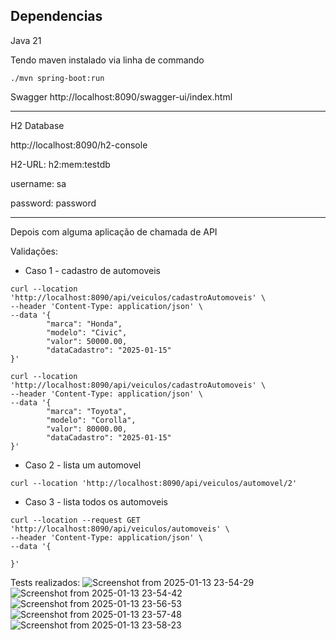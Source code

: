 
## Dependencias
Java 21

Tendo maven instalado via linha de commando
```shell
./mvn spring-boot:run
```

Swagger
http://localhost:8090/swagger-ui/index.html

-----
H2 Database

http://localhost:8090/h2-console

H2-URL: h2:mem:testdb

username: sa

password: password

----
Depois com alguma aplicação de chamada de API

Validações:

* Caso 1 - cadastro de automoveis
```shell
curl --location 'http://localhost:8090/api/veiculos/cadastroAutomoveis' \
--header 'Content-Type: application/json' \
--data '{
        "marca": "Honda",
        "modelo": "Civic",
        "valor": 50000.00,
        "dataCadastro": "2025-01-15"
}'
```

```shell
curl --location 'http://localhost:8090/api/veiculos/cadastroAutomoveis' \
--header 'Content-Type: application/json' \
--data '{
        "marca": "Toyota",
        "modelo": "Corolla",
        "valor": 80000.00,
        "dataCadastro": "2025-01-15"
}'
```

* Caso 2 - lista um automovel
```shell
curl --location 'http://localhost:8090/api/veiculos/automovel/2'
```

* Caso 3 - lista todos os automoveis
```shell
curl --location --request GET 'http://localhost:8090/api/veiculos/automoveis' \
--header 'Content-Type: application/json' \
--data '{
    
}'
```

Tests realizados:
![Screenshot from 2025-01-13 23-54-29](https://github.com/user-attachments/assets/1d09d637-638f-4233-b22c-59282b3a12ca)
![Screenshot from 2025-01-13 23-54-42](https://github.com/user-attachments/assets/4645901b-b2b7-495e-be6e-f0a648336d40)
![Screenshot from 2025-01-13 23-56-53](https://github.com/user-attachments/assets/289e5709-79f9-4b5a-84ea-a1b2046c164e)
![Screenshot from 2025-01-13 23-57-48](https://github.com/user-attachments/assets/ca7d9033-a2b7-45ff-bd7a-6ecab128e80e)
![Screenshot from 2025-01-13 23-58-23](https://github.com/user-attachments/assets/9d925abc-31b9-4c61-84d6-999aabca35f0)

